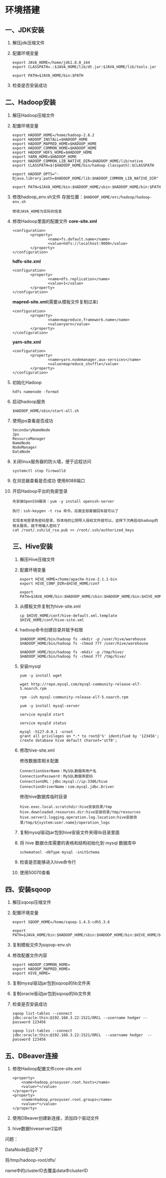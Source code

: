 # 环境搭建

## 一、JDK安装

1. 解压jdk压缩文件

2. 配置环境变量

   ```shell
   export JAVA_HOME=/home/jdk1.8.0_144
   export CLASSPATH=.:$JAVA_HOME/lib/dt.jar:$JAVA_HOME/lib/tools.jar
   
   export PATH=$JAVA_HOME/bin:$PATH
   ```

3. 检查是否安装成功

## 二、Hadoop安装

1. 解压Hadoop压缩文件

2. 配置环境变量

   ```shell
   export HADOOP_HOME=/home/hadoop-2.8.2
   export HADOOP_INSTALL=$HADOOP_HOME
   export HADOOP_MAPRED_HOME=$HADOOP_HOME
   export HADOOP_COMMON_HOME=$HADOOP_HOME
   export HADOOP_HDFS_HOME=$HADOOP_HOME
   export YARN_HOME=$HADOOP_HOME
   export HADOOP_COMMON_LIB_NATIVE_DIR=$HADOOP_HOME/lib/native
   export CLASSPATH=$($HADOOP_HOME/bin/hadoop classpath):$CLASSPATH
   
   export HADOOP_OPTS="-Djava.library.path=$HADOOP_HOME/lib:$HADOOP_COMMON_LIB_NATIVE_DIR"
   
   export PATH=$JAVA_HOME/bin:$HADOOP_HOME/sbin:$HADOOP_HOME/bin:$PATH
   ```

3. 修改hadoop_env.sh文件
   存放位置：`$HADOOP_HOME/etc/hadoop/hadoop-env.sh`

   ```
   修改JAVA_HOME为实际的信息
   ```

4. 修改Hadoop里面的配置文件
   **core-site.xml**

   ```shell
   <configuration>
           <property>
                   <name>fs.default.name</name>
                   <value>hdfs://localhost:9000</value>
           </property>
   </configuration>
   ```

   **hdfs-site.xml**

   ```
   <configuration>
           <property>
                   <name>dfs.replication</name>
                   <value>1</value>
           </property>
   </configuration>
   ```

   **mapred-site.xml**(需要从模板文件复制过来)

   ```
   <configuration>
           <property>
                   <name>mapreduce.framework.name</name>
                   <value>yarn</value>
           </property>
   </configuration>
   ```

   **yarn-site.xml**

   ```
   <configuration>
           <property>
                   <name>yarn.nodemanager.aux-services</name>
                   <value>mapreduce_shuffle</value>
           </property>
   </configuration>
   ```

5. 初始化Hadoop

   ```
   hdfs namenode -format
   ```

6. 启动hadoop服务

   ```
   $HADOOP_HOME/sbin/start-all.sh
   ```

7. 使用jps查看是否成功

   ```
   SecondaryNameNode
   Jps
   ResourceManager
   NameNode
   NodeManager
   DataNode
   ```

8. 关闭linux服务器的防火墙，便于远程访问

   ```
   systemctl stop firewalld
   ```

9. 在浏览器查看是否成功
   使用8088端口

10. 开启Hadoop平台的免密登录

    ```
    先安装OpenSSH服务：yum -y install openssh-server
    
    执行：ssh-keygen -t rsa 命令，后面全部直接回车就可以了
    
    实现本地登录免密码登录，将本地的公钥导入授权文件就可以，这样下次再启动hadoop的相关服务，就不用输入密码了
    cat /root/.ssh/id_rsa.pub >> /root/.ssh/authorized_keys
    ```

    ## 三、Hive安装
    
    1. 解压Hive压缩文件
    
    2. 配置环境变量
    
       ```
       export HIVE_HOME=/home/apache-hive-2.1.1-bin
       export HIVE_CONF_DIR=$HIVE_HOME/conf
       
       export PATH=$JAVA_HOME/bin:$HADOOP_HOME/sbin:$HADOOP_HOME/bin:$HIVE_HOME/bin:$PATH
       ```
    
    3. 从模板文件复制为hive-site.xml
    
       ```
       cp $HIVE_HOME/conf/hive-default.xml.template $HIVE_HOME/conf/hive-site.xml
       ```
    
    4. hadoop命令创建目录并赋予权限
    
       ```
       $HADOOP_HOME/bin/hadoop fs -mkdir -p /user/hive/warehouse
       $HADOOP_HOME/bin/hadoop fs -chmod 777 /user/hive/warehouse
       
       $HADOOP_HOME/bin/hadoop fs -mkdir -p /tmp/hive/
       $HADOOP_HOME/bin/hadoop fs -chmod 777 /tmp/hive/
       ```
    
    5. 安装mysql
    
       ```
       yum -y install wget
       
       wget http://repo.mysql.com/mysql-community-release-el7-5.noarch.rpm
       
       rpm -ivh mysql-community-release-el7-5.noarch.rpm
       
       yum -y install mysql-server
       
       service mysqld start
       
       service mysqld status
       
       mysql -h127.0.0.1 -uroot
       grant all privileges on *.* to root@'%' identified by '123456';
       create database hive default charset='utf8';
       ```
    
    6. 修改hive-site.xml
    
       修改数据库相关配置
    
       ```
       ConnectionUserName：MySQL数据库用户名
       ConnectionPassword：MySQL数据库密码
       ConnectionURL：jdbc:mysql://ip:3306/hive
       ConnectionDriverName：com.mysql.jdbc.Driver
       ```
    
       修改hive数据库临时目录
    
       ```
       hive.exec.local.scratchdir:hive安装目录/tmp
       hive.downloaded.resources.dir:hive安装目录/tmp/resources
       hive.server2.logging.operation.log.location:hive安装目录/tmp/${system:user.name}/operation_logs
       ```
    
    7. 复制mysql驱动jar包到hive安装文件夹得lib目录里面
    
    8. 将 hive 数据仓库需要的表格和结构初始化到 mysql 数据库中
    
       ```
       schematool -dbType mysql -initSchema
       ```
    
    9. 检查是否能够进入hive命令行
    
    10. 使用50070查看
    
    

## 四、安装sqoop

1. 解压sqoop压缩文件

2. 配置环境变量

   ```
   export SQOOP_HOME=/home/sqoop-1.4.5-cdh5.3.6
   
   export PATH=$JAVA_HOME/bin:$HADOOP_HOME/sbin:$HADOOP_HOME/bin:$HIVE_HOME/bin:$SQOOP_HOME/bin:$PATH
   ```

3. 复制模板文件为sqoop-env.sh

4. 修改配置文件内容

   ```
   export HADOOP_COMMON_HOME=
   export HADOOP_MAPRED_HOME=
   export HIVE_HOME=
   ```

5. 复制mysql驱动jar包到sqoop的lib文件夹

6. 复制oracle驱动jar包到sqoop的lib文件夹

7. 检查是否安装成功

   ```
   sqoop list-tables --connect jdbc:oracle:thin:@192.168.3.22:1521/ORCL --username hedger --password 123456
   
   sqoop list-tables --connect  jdbc:oracle:thin:@192.168.3.22:1521/ORCL  --username hedger  --password 123456
   ```

   

## 五、DBeaver连接

1. 修改Hadoop配置文件core-site.xml

   ```
   <property>
       <name>hadoop.proxyuser.root.hosts</name>
       <value>*</value>
   </property>
   <property>
       <name>hadoop.proxyuser.root.groups</name>
       <value>*</value>
   </property>
   ```

2. 使用DBeaver创建新连接，添加四个驱动文件

3. hive数据hiveserver2监听



问题：

DataNode启动不了

将/tmp/hadoop-root/dfs/

name中的clusterID去覆盖data中clusterID